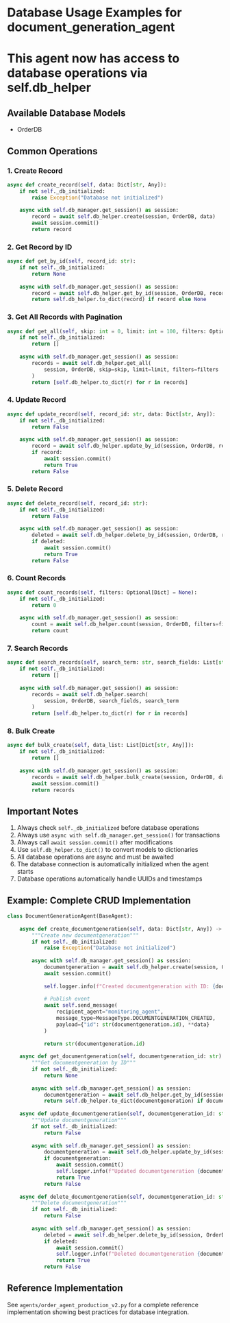 
# Database Usage Examples for document_generation_agent
# This agent now has access to database operations via self.db_helper

## Available Database Models
- OrderDB

## Common Operations

### 1. Create Record
```python
async def create_record(self, data: Dict[str, Any]):
    if not self._db_initialized:
        raise Exception("Database not initialized")
    
    async with self.db_manager.get_session() as session:
        record = await self.db_helper.create(session, OrderDB, data)
        await session.commit()
        return record
```

### 2. Get Record by ID
```python
async def get_by_id(self, record_id: str):
    if not self._db_initialized:
        return None
    
    async with self.db_manager.get_session() as session:
        record = await self.db_helper.get_by_id(session, OrderDB, record_id)
        return self.db_helper.to_dict(record) if record else None
```

### 3. Get All Records with Pagination
```python
async def get_all(self, skip: int = 0, limit: int = 100, filters: Optional[Dict] = None):
    if not self._db_initialized:
        return []
    
    async with self.db_manager.get_session() as session:
        records = await self.db_helper.get_all(
            session, OrderDB, skip=skip, limit=limit, filters=filters
        )
        return [self.db_helper.to_dict(r) for r in records]
```

### 4. Update Record
```python
async def update_record(self, record_id: str, data: Dict[str, Any]):
    if not self._db_initialized:
        return False
    
    async with self.db_manager.get_session() as session:
        record = await self.db_helper.update_by_id(session, OrderDB, record_id, data)
        if record:
            await session.commit()
            return True
        return False
```

### 5. Delete Record
```python
async def delete_record(self, record_id: str):
    if not self._db_initialized:
        return False
    
    async with self.db_manager.get_session() as session:
        deleted = await self.db_helper.delete_by_id(session, OrderDB, record_id)
        if deleted:
            await session.commit()
            return True
        return False
```

### 6. Count Records
```python
async def count_records(self, filters: Optional[Dict] = None):
    if not self._db_initialized:
        return 0
    
    async with self.db_manager.get_session() as session:
        count = await self.db_helper.count(session, OrderDB, filters=filters)
        return count
```

### 7. Search Records
```python
async def search_records(self, search_term: str, search_fields: List[str]):
    if not self._db_initialized:
        return []
    
    async with self.db_manager.get_session() as session:
        records = await self.db_helper.search(
            session, OrderDB, search_fields, search_term
        )
        return [self.db_helper.to_dict(r) for r in records]
```

### 8. Bulk Create
```python
async def bulk_create(self, data_list: List[Dict[str, Any]]):
    if not self._db_initialized:
        return []
    
    async with self.db_manager.get_session() as session:
        records = await self.db_helper.bulk_create(session, OrderDB, data_list)
        await session.commit()
        return records
```

## Important Notes

1. Always check `self._db_initialized` before database operations
2. Always use `async with self.db_manager.get_session()` for transactions
3. Always call `await session.commit()` after modifications
4. Use `self.db_helper.to_dict()` to convert models to dictionaries
5. All database operations are async and must be awaited
6. The database connection is automatically initialized when the agent starts
7. Database operations automatically handle UUIDs and timestamps

## Example: Complete CRUD Implementation

```python
class DocumentGenerationAgent(BaseAgent):
    
    async def create_documentgeneration(self, data: Dict[str, Any]) -> str:
        """Create new documentgeneration"""
        if not self._db_initialized:
            raise Exception("Database not initialized")
        
        async with self.db_manager.get_session() as session:
            documentgeneration = await self.db_helper.create(session, OrderDB, data)
            await session.commit()
            
            self.logger.info(f"Created documentgeneration with ID: {documentgeneration.id}")
            
            # Publish event
            await self.send_message(
                recipient_agent="monitoring_agent",
                message_type=MessageType.DOCUMENTGENERATION_CREATED,
                payload={"id": str(documentgeneration.id), **data}
            )
            
            return str(documentgeneration.id)
    
    async def get_documentgeneration(self, documentgeneration_id: str) -> Optional[Dict]:
        """Get documentgeneration by ID"""
        if not self._db_initialized:
            return None
        
        async with self.db_manager.get_session() as session:
            documentgeneration = await self.db_helper.get_by_id(session, OrderDB, documentgeneration_id)
            return self.db_helper.to_dict(documentgeneration) if documentgeneration else None
    
    async def update_documentgeneration(self, documentgeneration_id: str, data: Dict[str, Any]) -> bool:
        """Update documentgeneration"""
        if not self._db_initialized:
            return False
        
        async with self.db_manager.get_session() as session:
            documentgeneration = await self.db_helper.update_by_id(session, OrderDB, documentgeneration_id, data)
            if documentgeneration:
                await session.commit()
                self.logger.info(f"Updated documentgeneration {documentgeneration_id}")
                return True
            return False
    
    async def delete_documentgeneration(self, documentgeneration_id: str) -> bool:
        """Delete documentgeneration"""
        if not self._db_initialized:
            return False
        
        async with self.db_manager.get_session() as session:
            deleted = await self.db_helper.delete_by_id(session, OrderDB, documentgeneration_id)
            if deleted:
                await session.commit()
                self.logger.info(f"Deleted documentgeneration {documentgeneration_id}")
                return True
            return False
```

## Reference Implementation

See `agents/order_agent_production_v2.py` for a complete reference implementation
showing best practices for database integration.
